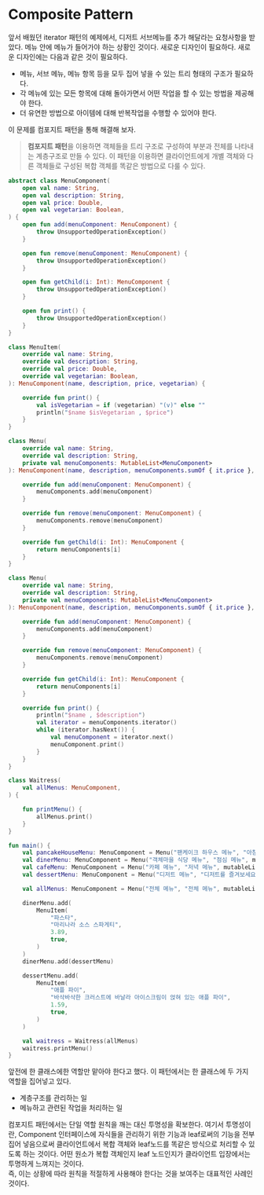 # Composite Pattern

앞서 배웠던 iterator 패턴의 예제에서, 디저트 서브메뉴를 추가 해달라는 요청사항을 받았다.
메뉴 안에 메뉴가 들어가야 하는 상황인 것이다. 새로운 디자인이 필요하다. 새로운 디자인에는 다음과 같은 것이 필요하다.
* 메뉴, 서브 메뉴, 메뉴 항목 등을 모두 집어 넣을 수 있는 트리 형태의 구조가 필요하다. 
* 각 메뉴에 있는 모든 항목에 대해 돌아가면서 어떤 작업을 할 수 있는 방법을 제공해야 한다.
* 더 유연한 방법으로 아이템에 대해 반복작업을 수행할 수 있어야 한다. 

이 문제를 컴포지트 패턴을 통해 해결해 보자.
> **컴포지트 패턴**을 이용하면 객체들을 트리 구조로 구성하여 부분과 전체를 나타내는 계층구조로 만들 수 있다. 
> 이 패턴을 이용하면 클라이언트에게 개별 객체와 다른 객체들로 구성된 복합 객체를 똑같은 방법으로 다룰 수 있다. 

```kotlin
abstract class MenuComponent(
    open val name: String,
    open val description: String,
    open val price: Double,
    open val vegetarian: Boolean,
) {
    open fun add(menuComponent: MenuComponent) {
        throw UnsupportedOperationException()
    }

    open fun remove(menuComponent: MenuComponent) {
        throw UnsupportedOperationException()
    }

    open fun getChild(i: Int): MenuComponent {
        throw UnsupportedOperationException()
    }

    open fun print() {
        throw UnsupportedOperationException()
    }
}

class MenuItem(
    override val name: String,
    override val description: String,
    override val price: Double,
    override val vegetarian: Boolean,
): MenuComponent(name, description, price, vegetarian) {

    override fun print() {
        val isVegetarian = if (vegetarian) "(v)" else ""
        println("$name $isVegetarian , $price")
    }
}

class Menu(
    override val name: String,
    override val description: String,
    private val menuComponents: MutableList<MenuComponent>
): MenuComponent(name, description, menuComponents.sumOf { it.price }, false) {

    override fun add(menuComponent: MenuComponent) {
        menuComponents.add(menuComponent)
    }

    override fun remove(menuComponent: MenuComponent) {
        menuComponents.remove(menuComponent)
    }

    override fun getChild(i: Int): MenuComponent {
        return menuComponents[i]
    }
}

class Menu(
    override val name: String,
    override val description: String,
    private val menuComponents: MutableList<MenuComponent>
): MenuComponent(name, description, menuComponents.sumOf { it.price }, false) {

    override fun add(menuComponent: MenuComponent) {
        menuComponents.add(menuComponent)
    }

    override fun remove(menuComponent: MenuComponent) {
        menuComponents.remove(menuComponent)
    }

    override fun getChild(i: Int): MenuComponent {
        return menuComponents[i]
    }

    override fun print() {
        println("$name , $description")
        val iterator = menuComponents.iterator()
        while (iterator.hasNext()) {
            val menuComponent = iterator.next()
            menuComponent.print()
        }
    }
}

class Waitress(
    val allMenus: MenuComponent,
) {

    fun printMenu() {
        allMenus.print()
    }
}

fun main() {
    val pancakeHouseMenu: MenuComponent = Menu("팬케이크 하우스 메뉴", "아침 메뉴", mutableListOf())
    val dinerMenu: MenuComponent = Menu("객체마을 식당 메뉴", "점심 메뉴", mutableListOf())
    val cafeMenu: MenuComponent = Menu("카페 메뉴", "저녁 메뉴", mutableListOf())
    val dessertMenu: MenuComponent = Menu("디저트 메뉴", "디저트를 즐겨보세요!", mutableListOf())

    val allMenus: MenuComponent = Menu("전체 메뉴", "전체 메뉴", mutableListOf(pancakeHouseMenu, dinerMenu, cafeMenu))

    dinerMenu.add(
        MenuItem(
            "파스타",
            "마리나라 소스 스파게티",
            3.89,
            true,
        )
    )
    dinerMenu.add(dessertMenu)

    dessertMenu.add(
        MenuItem(
            "애플 파이",
            "바삭바삭한 크러스트에 바날라 아이스크림이 얹혀 있는 애플 파이",
            1.59,
            true,
        )
    )

    val waitress = Waitress(allMenus)
    waitress.printMenu()
}
```
앞전에 한 클래스에한 역할만 맡아야 한다고 했다. 이 패턴에서는 한 클래스에 두 가지 역할을 집어넣고 있다. 
* 계층구조를 관리하는 일
* 메뉴하고 관련된 작업을 처리하는 일

컴포지트 패턴에서는 단일 역할 원칙을 깨는 대신 투명성을 확보한다. 여기서 투명성이란, Component 인터페이스에 자식들을 관리하기 위한 기능과 leaf로써의 기능을 전부 집어 넣음으로써 
클라이언트에서 복합 객체와 leaf노드를 똑같은 방식으로 처리할 수 있도록 하는 것이다. 
어떤 원소가 복합 객체인지 leaf 노드인지가 클라이언트 입장에서는 투명하게 느껴지는 것이다.  
즉, 이는 상황에 따라 원칙을 적절하게 사용해야 한다는 것을 보여주는 대표적인 사례인 것이다. 